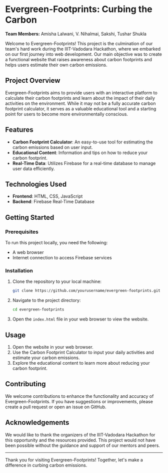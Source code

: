 # Evergreen-Footprints: Curbing the Carbon

**Team Members:** Amisha Lalwani, V. Nihalmai, Sakshi, Tushar Shukla

Welcome to Evergreen-Footprints! This project is the culmination of our team's hard work during the IIIT-Vadodara Hackathon, where we embarked on our first journey into web development. Our main objective was to create a functional website that raises awareness about carbon footprints and helps users estimate their own carbon emissions.

## Project Overview

Evergreen-Footprints aims to provide users with an interactive platform to calculate their carbon footprints and learn about the impact of their daily activities on the environment. While it may not be a fully accurate carbon footprint calculator, it serves as a valuable educational tool and a starting point for users to become more environmentally conscious.

## Features

- **Carbon Footprint Calculator**: An easy-to-use tool for estimating the carbon emissions based on user input.
- **Educational Content**: Information and tips on how to reduce your carbon footprint.
- **Real-Time Data**: Utilizes Firebase for a real-time database to manage user data efficiently.

## Technologies Used

- **Frontend**: HTML, CSS, JavaScript
- **Backend**: Firebase Real-Time Database

## Getting Started

### Prerequisites

To run this project locally, you need the following:

- A web browser
- Internet connection to access Firebase services

### Installation

1. Clone the repository to your local machine:
    ```sh
    git clone https://github.com/yourusername/evergreen-footprints.git
    ```

2. Navigate to the project directory:
    ```sh
    cd evergreen-footprints
    ```

3. Open the `index.html` file in your web browser to view the website.

## Usage

1. Open the website in your web browser.
2. Use the Carbon Footprint Calculator to input your daily activities and estimate your carbon emissions.
3. Explore the educational content to learn more about reducing your carbon footprint.

## Contributing

We welcome contributions to enhance the functionality and accuracy of Evergreen-Footprints. If you have suggestions or improvements, please create a pull request or open an issue on GitHub.

## Acknowledgements

We would like to thank the organizers of the IIIT-Vadodara Hackathon for this opportunity and the resources provided. This project would not have been possible without the guidance and support of our mentors and peers.

---

Thank you for visiting Evergreen-Footprints! Together, let's make a difference in curbing carbon emissions.

